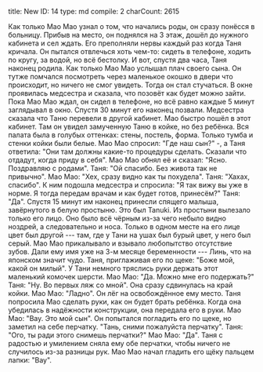title:          New
ID:             14
type:           md
compile:        2
charCount:      2615


Как только Мао Мао узнал о том, что начались роды, он сразу понёсся в больницу. Прибыв на место, он поднялся на 3 этаж, дошёл до нужного кабинета и сел ждать. Его преполняли нервы каждый раз когда Таня кричала. Он пытался отвлечься хоть чем-то: сидеть в телефоне, ходить по кругу, за водой, но всё бестолку.
И вот, спустя два часа, Таня наконец родила. Как только Мао Мао услышал плач своего сына. Он тутже помчался посмотреть через маленькое окошко в двери что происходит, но ничего не смог увидеть. Тогда он стал стучаться. В окне проявилась медсестра и сказала, что позовёт как будет можно зайти.
Пока Мао Мао ждал, он сидел в телефоне, но всё равно каждые 5 минут заглядывал в окно. Спустя 30 минут его наконец позвали. Медсестра сказала что Таню перевели в другой кабинет.
Мао быстро пошёл в этот кабинет. Там он увидел замученную Таню в койке, но без ребёнка. Вся палата была в голубых оттенках: стены, постель, форма. Только тумба и стенки койки были белые.
Мао Мао спросил: "Где наш сын?" -, а Таня ответила: "Они там должны какие-то процедуры сделать. Сказали что отдадут, когда приду в себя".
Мао Мао обнял её и сказал: "Ясно. Поздравляю с родами".
Таня: "Ой спасибо. Без живота так не привычно".
Мао Мао: "Хех, сразу видно как ты похудела".
Таня: "Хахах, спасибо".
К ним подошла медсестра и спросила: "Я так вижу вы уже в норме. Я тогда передам врачам и как будет готов, принесём?"
Таня: "Да".
Спустя 15 минут им наконец принесли спящего малыша, завёрнутого в белую простыню. Это был Tanuki. Из простыни вылезало только его лицо. Оно было всё чёрным из-за чего небыло видно ноздрей, а следовательно и носа. Только в одном месте на его лице цвет был другой --- там, где у Тани на ушах был бурый цвет, у него был серый. Мао Мао прикалывало и взывало любопытство отсутствие зубов. Дали ему имя уже на 3-м месяце беременности --- Линь, что на японском значит чудо.
Таня, приглаживая его по щеке: "Боже мой, какой он милый". У Тани немного тряслись руки держать этот маленький комочек шерсти.
Мао Мао: "Да. Можно мне его подержать?"  
Таня: "Ну. Во первых ляж со мной". Она сразу сдвинулась на край койки.
Мао Мао: "Ладно". Он лёг на освобождённое ему место.
Таня попросила Мао сделать руки, как он будет брать ребёнка. Когда она убедилась в надёжности конструкции, она передала его в руки.
Мао Мао: "Вау. Это мой сын". Он попытался погладить его по щеке, но заметил на себе перчатку. "Тань, сними пожалуйста перчатку".
Таня: "Ого, ты ради этого снимешь перчатки?"
Мао Мао: "Да". 
Таня с радостью и умилением сняла ему обе перчатки, чтобы ничего не случилось из-за разницы рук.
Мао Мао начал гладить его щёку пальцем лапки: "Вау".